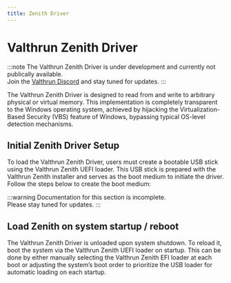```yaml
---
title: Zenith Driver
---
```


# Valthrun Zenith Driver

:::note
The Valthrun Zenith Driver is under development and currently not publically available.  
Join the [Valthrun Discord](/general/discord) and stay tuned for updates.
:::

The Valthrun Zenith Driver is designed to read from and write to arbitrary physical or virtual memory. This implementation is completely transparent to the Windows operating system, achieved by hijacking the Virtualization-Based Security (VBS) feature of Windows, bypassing typical OS-level detection mechanisms.

## Initial Zenith Driver Setup

To load the Valthrun Zenith Driver, users must create a bootable USB stick using the Valthrun Zenith UEFI loader. This USB stick is prepared with the Valthrun Zenith installer and serves as the boot medium to initiate the driver. Follow the steps below to create the boot medium:

:::warning
Documentation for this section is incomplete.  
Please stay tuned for updates.
:::

## Load Zenith on system startup / reboot

The Valthrun Zenith Driver is unloaded upon system shutdown. To reload it, boot the system via the Valthrun Zenith UEFI loader on startup. This can be done by either manually selecting the Valthrun Zenith EFI loader at each boot or adjusting the system’s boot order to prioritize the USB loader for automatic loading on each startup.